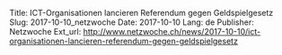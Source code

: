 Title: ICT-Organisationen lancieren Referendum gegen Geldspielgesetz
Slug: 2017-10-10_netzwoche
Date: 2017-10-10
Lang: de
Publisher: Netzwoche
Ext_url: http://www.netzwoche.ch/news/2017-10-10/ict-organisationen-lancieren-referendum-gegen-geldspielgesetz